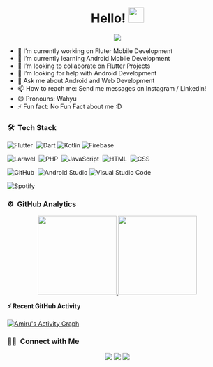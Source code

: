 <h1 align="center">Hello! <img src="https://media.giphy.com/media/TEnXkcsHrP4YedChhA/giphy.gif" width="35"></h1>
<p align="center">
  <a href="https://github.com/amirudev"><img src="https://readme-typing-svg.herokuapp.com?lines=Junior+Software+Developer;Junior+Cross+Platform+Flutter+Developer;Android%20|%20Web%20|%20Flutter%20;Still%20Learning%20And%20Exploring&center=true&width=500&height=50"></a>
</p>

<!--
Here are some ideas to get you started:

- 🔭 I’m currently working on ...
- 🌱 I’m currently learning ...
- 👯 I’m looking to collaborate on ...
- 🤔 I’m looking for help with ...
- 💬 Ask me about ...
- 📫 How to reach me: ...
- 😄 Pronouns: ...
- ⚡ Fun fact: ...
-->

- 🔭 I’m currently working on Fluter Mobile Development
- 🌱 I’m currently learning Android Mobile Development
- 👯 I’m looking to collaborate on Flutter Projects
- 🤔 I’m looking for help with Android Development
- 💬 Ask me about Android and Web Development
- 📫 How to reach me: Send me messages on Instagram / Linkedln!
- 😄 Pronouns: Wahyu
- ⚡ Fun fact: No Fun Fact about me :D

### 🛠 &nbsp;Tech Stack

![Flutter](https://img.shields.io/badge/-Flutter-05122A?style=flat&logo=flutter)&nbsp;
![Dart](https://img.shields.io/badge/Dart-%23013243.svg?style=flat&logo=dart&logoColor=white)
![Kotlin](https://img.shields.io/badge/Kotlin-%23FF6F00.svg?style=flat&logo=kotlin&logoColor=white)
![Firebase](https://img.shields.io/badge/-Firebase-05122A?style=flat&logo=firebase&logoColor=A8B9CC)&nbsp;

![Laravel](https://img.shields.io/badge/-Laravel-05122A?style=flat&logo=laravel&logoColor=red)&nbsp;
![PHP](https://img.shields.io/badge/-PHP-05122A?style=flat&logo=php&logoColor=00599C)&nbsp;
![JavaScript](https://img.shields.io/badge/-JavaScript-05122A?style=flat&logo=javascript)&nbsp;
![HTML](https://img.shields.io/badge/-HTML-05122A?style=flat&logo=HTML5)&nbsp;
![CSS](https://img.shields.io/badge/-CSS-05122A?style=flat&logo=CSS3&logoColor=1572B6)&nbsp;

![GitHub](https://img.shields.io/badge/-GitHub-05122A?style=flat&logo=github)&nbsp;
![Android Studio](https://img.shields.io/badge/Android%20Studio-007ACC?style=flat&logo=Android%20Studio&logoColor=green)
![Visual Studio Code](https://img.shields.io/badge/-Visual%20Studio%20Code-05122A?style=flat&logo=visual-studio-code&logoColor=007ACC)&nbsp;


![Spotify](https://img.shields.io/badge/Spotify-%23000000.svg?style=flat&logo=spotify&logoColor=white)

### ⚙️ &nbsp;GitHub Analytics

<p align="center">
<a href="https://github.com/amirudev">
  <img height="180em" src="https://github-readme-stats-eight-theta.vercel.app/api?username=amirudev&show_icons=true&theme=algolia&include_all_commits=true&count_private=true"/>
  <img height="180em" src="https://github-readme-stats-eight-theta.vercel.app/api/top-langs/?username=amirudev&layout=compact&langs_count=8&theme=algolia&include_all_commits=true&count_private=true"/>
</a>
</p>



<summary><b>⚡ Recent GitHub Activity</b></summary>
  <br/>
   <a href="https://github.com/amirudev"><img alt="Amiru's Activity Graph" src="https://activity-graph.herokuapp.com/graph?username=amirudev&custom_title=Amiru's%20Contribution%20Graph&theme=react-dark" /></a>
  <br/>
  
  
  ### 🤝🏻 &nbsp;Connect with Me

<p align="center">
<a href="https://www.linkedin.com/in/wahyuamirulloh/"><img src="https://img.shields.io/badge/-Wahyu%20Amirulloh-0077B5?style=flat&logo=Linkedin&logoColor=white"/></a>
<a href="mailto:amirudev@gmail.com"><img src="https://img.shields.io/badge/-amirudev@gmail.com-D14836?style=flat&logo=Gmail&logoColor=white"/></a>
<a href="https://www.instagram.com/amirudev/"><img src="https://img.shields.io/badge/-@amirudev_-E4405F?style=flat&logo=Instagram&logoColor=white"/></a>
</p>
